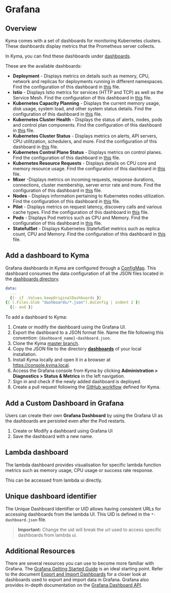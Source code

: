 # Grafana

## Overview

Kyma comes with a set of dashboards for monitoring Kubernetes clusters. These dashboards display metrics that the Prometheus server collects.

In Kyma, you can find these dashboards under [dashboards](dashboards/).

These are the available dashboards:

* **Deployment** - Displays metrics on details such as memory, CPU, network and replicas for deployments running in different namespaces. Find the configuration of this dashboard in [this](dashboards/deployment-dashboard.json) file.
* **Istio** - Displays Istio metrics for services (HTTP and TCP) as well as the Service Mesh. Find the configuration of this dashboard in [this](dashboards/istio-dashboard.json) file.
* **Kubernetes Capacity Planning** - Displays the current memory usage, disk usage, system load, and other system status details. Find the configuration of this dashboard in [this](dashboards/kubernetes-capacity-planning-dashboard.json) file.
* **Kubernetes Cluster Health** - Displays the status of alerts, nodes, pods and control plan components. Find the configuration of this dashboard in [this](dashboards/kubernetes-cluster-health-dashboard.json) file.
* **Kubernetes Cluster Status** - Displays metrics on alerts, API servers, CPU utilitzation, schedulers, and more. Find the configuration of this dashboard in [this](dashboards/kubernetes-cluster-status-dashboard.json) file.
* **Kubernetes Control Plane Status** - Displays metrics on control planes. Find the configuration of this dashboard in [this](dashboards/kubernetes-control-plane-status-dashboard.json) file.
* **Kubernetes Resource Requests** - Displays details on CPU core and memory resource usage. Find the configuration of this dashboard in [this](dashboards/kubernetes-resource-requests-dashboard.json) file.
* **Mixer** -Displays metrics on incoming requests, response durations, connections, cluster membership, server error rate and more. Find the configuration of this dashboard in [this](dashboards/mixer-dashboard.json) file.
* **Nodes** - Displays information pertaining to Kubernetes nodes utilization. Find the configuration of this dashboard in [this](dashboards/nodes-dashboard.json) file.
* **Pilot** - Displays metrics on request latency, discovery calls and various cache types. Find the configuration of this dashboard in [this](dashboards/pilot-dashboard.json) file.
* **Pods** - Displays Pod metrics such as CPU and Memory. Find the configuration of this dashboard in [this](dashboards/pods-dashboard.json) file.
* **StatefulSet** - Displays Kubernetes StatefulSet metrics such as replica count, CPU and Memory. Find the configuration of this dashboard in [this](dashboards/statefulset-dashboard.json) file.

## Add a dashboard to Kyma

Grafana dashboards in Kyma are configured through a [ConfigMap](templates/dashboards-configmap.yaml). This dashboard consumes the data configuration of all the JSON files located in the [dashboards directory](dashboards/).

```yaml
data:
  ...
  {{- if .Values.keepOriginalDashboards }}
{{ (.Files.Glob "dashboards/*.json").AsConfig | indent 2 }}
  {{- end }}
```

To add a dashboard to Kyma:

1. Create or modify the dashboard using the Grafana UI.
2. Export the dashboard to a JSON format file. Name the file following this convention: `{dashboard_name}-dashboard.json`.
4. Clone the Kyma [master branch](https://github.com/kyma-project/kyma).
5. Copy the JSON file to the directory **[dashboards](dashboards/)** of your local installation.
6. Install Kyma locally and open it in a browser at https://console.kyma.local.
7. Access the Grafana console from Kyma by clicking **Administration > Diagnostics > Status & Metrics** in the left navigation.  
8. Sign in and check if the newly added dashboard is deployed.  
9. Create a pull request following the [GitHub workflow](https://github.com/kyma-project/community/blob/master/git-workflow.md) defined for Kyma.

## Add a Custom Dashboard in Grafana

Users can create their own **Grafana Dashboard** by using the Grafana UI as the dashboards are persisted even after the Pod restarts.

1. Create or Modify a dashboard using Grafana UI
2. Save the dashboard with a new name.

## Lambda dashboard

The lambda dashboard provides visualisation for specific lambda function metrics such as memory usage, CPU usage or success rate response.

This can be accessed from lambda ui directly.

## Unique dashboard identifier

The Unique Dashboard Identifier or UID allows having consistent URLs for accessing dashboards from the lambda UI. 
This UID is defined in the `*-dashboard.json` file.

>**Important:** Change the uid will break the url used to access specific dashboards from lambda ui.

## Additional Resources

There are several resources you can use to become more familiar with Grafana. The [Grafana Getting Started Guide](http://docs.grafana.org/guides/getting_started/) is an ideal starting point. Refer to the document [Export and Import Dashboards](http://docs.grafana.org/reference/export_import/) for a closer look at dashboards used to export and import data in Grafana. Grafana also provides in-depth documentation on the [Grafana Dashboard API](http://docs.grafana.org/http_api/dashboard/).


